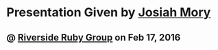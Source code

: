 # Presentation Given by [Josiah Mory](http://kickinbahk.com)

## @ [Riverside Ruby Group](http://www.meetup.com/Riverside-Ruby-User-Group/) on Feb 17, 2016


